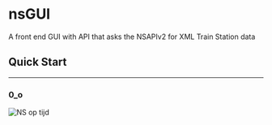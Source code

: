 # nsGUI

A front end GUI with API that asks the NSAPIv2 for XML Train Station data

## Quick Start
---

### 0_o 
![NS op tijd](https://i.imgur.com/85qa0BJ.png)

